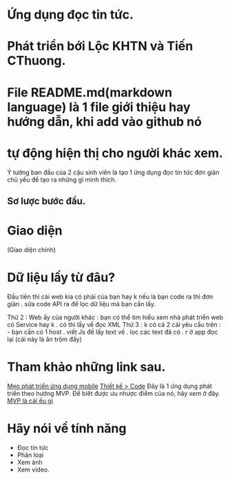 # Ứng dụng đọc tin tức. #
# Phát triển bới Lộc KHTN và Tiến CThuong. #

# File README.md(markdown language) là 1 file giới thiệu hay hướng dẫn, khi add vào github nó
# tự động hiện thị cho người khác xem.

Ý tưởng ban đầu của 2 cậu sinh viên là tạo 1 ứng dụng đọc tin tức đơn giản
chủ yếu để tạo ra những gì mình thích.

## Sơ lược bước đầu. ##

# Giao diện #

[](app/src/main/res/drawable/Activity.png) (Giao diện chính)

# Dữ liệu lấy từ đâu? #

Đầu tiên thì cái web kia có phải của bạn hay k  nếu là bạn code ra thì đơn giản . sửa code API ra để lọc dữ liệu mà bạn cần lấy.

Thứ 2 : Web ấy của người khác : bạn có thể tìm hiểu xem nhà phát triển web có Service hay k . có thì lấy về đọc XML
Thứ 3 : k có cả 2 cái yêu cầu trên : - bạn cần có 1 host . viết Js để lấy text về . lọc các text đã có . r ở app đọc lại (cái này là ăn trộm đấy)

# Tham khảo những link sau. #

[Mẹo phát triển ứng dụng mobile](https://applancer.net/viet/kien-thuc/6-buoc-de-tiet-kiem-50-thoi-gian-va-ngan-sach-xay-dung-ung-dung-mobile-2.html)
[Thiết kế > Code](http://www.uxd.vn/3-bi-quyet-nen-tang-trong-thiet-ke-ung-dung-mobile/)
Đây là 1 ứng dụng phát triển theo hướng MVP.
Để biết được ưu nhược điểm của nó, hãy xem ở đây.
[MVP là cái ếu gì](http://gamestudio.vn/tin-tuc/21-kinh-nghiem-lam-game/tai-sao-muon-thanh-cong-cac-nha-phat-trien-can-co-mot-ung-dung-mvp-1023.html)

# Hãy nói về tính năng #
 * Đọc tin tức
 * Phân loại
 * Xem ảnh
 * Xem video.